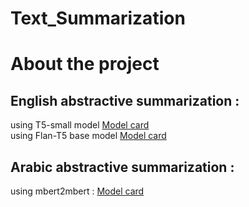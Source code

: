# Text_Summarization

# About the project 
## English  abstractive  summarization :
using T5-small model [Model card](https://huggingface.co/lilouuch/t5-small-finetuned-xsum_epoch4) <br>
using Flan-T5 base model [Model card](https://huggingface.co/lilouuch/flan-t5-base-finetuned-xsum_epoch_27)


## Arabic  abstractive  summarization :
using mbert2mbert : [Model card](https://huggingface.co/lilouuch/mbert2mbert-arabic-text-summarization-finetuned-xsum_arabic_abstractive_final_finaln)
